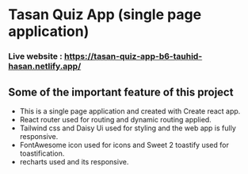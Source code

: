 # Tasan Quiz App (single page application)

### Live website : https://tasan-quiz-app-b6-tauhid-hasan.netlify.app/

## Some of the important feature of this project

* This is a single page application and created with Create react app. 
* React router used for routing and dynamic routing applied.
* Tailwind css and Daisy Ui used for styling and the web app is fully responsive.
* FontAwesome icon used for icons and Sweet 2 toastify used for toastification.
* recharts used and its responsive.
